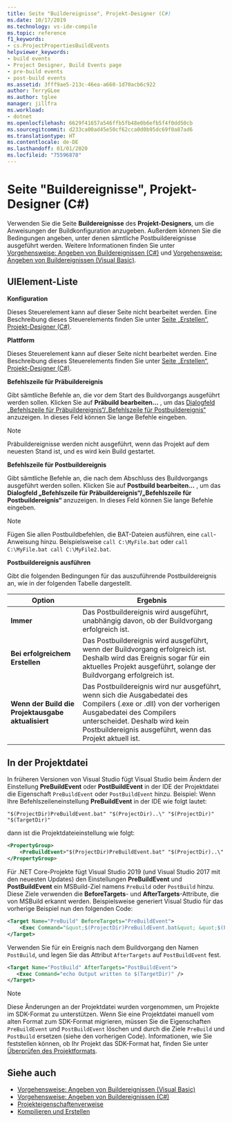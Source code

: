 ```yaml
---
title: Seite "Buildereignisse", Projekt-Designer (C#)
ms.date: 10/17/2019
ms.technology: vs-ide-compile
ms.topic: reference
f1_keywords:
- cs.ProjectPropertiesBuildEvents
helpviewer_keywords:
- build events
- Project Designer, Build Events page
- pre-build events
- post-build events
ms.assetid: 3fff9ae5-213c-46ea-a660-1d70acb6c922
author: TerryGLee
ms.author: tglee
manager: jillfra
ms.workload:
- dotnet
ms.openlocfilehash: 6629f41657a546ffb5fb48e0b6efb5f4f0dd50cb
ms.sourcegitcommit: d233ca00ad45e50cf62cca0d0b95dc69f0a87ad6
ms.translationtype: HT
ms.contentlocale: de-DE
ms.lasthandoff: 01/01/2020
ms.locfileid: "75596878"
---
```

# <a name="build-events-page-project-designer-c"></a>Seite "Buildereignisse", Projekt-Designer (C#)

Verwenden Sie die Seite **Buildereignisse** des **Projekt-Designers**, um die Anweisungen der Buildkonfiguration anzugeben. Außerdem können Sie die Bedingungen angeben, unter denen sämtliche Postbuildereignisse ausgeführt werden. Weitere Informationen finden Sie unter [Vorgehensweise: Angeben von Buildereignissen (C#)](../../ide/how-to-specify-build-events-csharp.md) und [Vorgehensweise: Angeben von Buildereignissen (Visual Basic)](../../ide/how-to-specify-build-events-visual-basic.md).

## <a name="uielement-list"></a>UIElement-Liste

**Konfiguration**

Dieses Steuerelement kann auf dieser Seite nicht bearbeitet werden. Eine Beschreibung dieses Steuerelements finden Sie unter [Seite „Erstellen“, Projekt-Designer (C#)](../../ide/reference/build-page-project-designer-csharp.md).

**Plattform**

Dieses Steuerelement kann auf dieser Seite nicht bearbeitet werden. Eine Beschreibung dieses Steuerelements finden Sie unter [Seite „Erstellen“, Projekt-Designer (C#)](../../ide/reference/build-page-project-designer-csharp.md).

**Befehlszeile für Präbuildereignis**

Gibt sämtliche Befehle an, die vor dem Start des Buildvorgangs ausgeführt werden sollen. Klicken Sie auf **Präbuild bearbeiten...** , um das [Dialogfeld „Befehlszeile für Präbuildereignis“/„Befehlszeile für Postbuildereignis“](../../ide/reference/pre-build-event-post-build-event-command-line-dialog-box.md) anzuzeigen. In dieses Feld können Sie lange Befehle eingeben.

> [!NOTE]
> Präbuildereignisse werden nicht ausgeführt, wenn das Projekt auf dem neuesten Stand ist, und es wird kein Build gestartet.

**Befehlszeile für Postbuildereignis**

Gibt sämtliche Befehle an, die nach dem Abschluss des Buildvorgangs ausgeführt werden sollen. Klicken Sie auf **Postbuild bearbeiten...** , um das **Dialogfeld „Befehlszeile für Präbuildereignis“/„Befehlszeile für Postbuildereignis“** anzuzeigen. In dieses Feld können Sie lange Befehle eingeben.

> [!NOTE]
> Fügen Sie allen Postbuildbefehlen, die BAT-Dateien ausführen, eine `call`-Anweisung hinzu. Beispielsweise `call C:\MyFile.bat` oder `call C:\MyFile.bat call C:\MyFile2.bat`.

**Postbuildereignis ausführen**

Gibt die folgenden Bedingungen für das auszuführende Postbuildereignis an, wie in der folgenden Tabelle dargestellt.

|Option|Ergebnis|
|------------|------------|
|**Immer**|Das Postbuildereignis wird ausgeführt, unabhängig davon, ob der Buildvorgang erfolgreich ist.|
|**Bei erfolgreichem Erstellen**|Das Postbuildereignis wird ausgeführt, wenn der Buildvorgang erfolgreich ist. Deshalb wird das Ereignis sogar für ein aktuelles Projekt ausgeführt, solange der Buildvorgang erfolgreich ist.|
|**Wenn der Build die Projektausgabe aktualisiert**|Das Postbuildereignis wird nur ausgeführt, wenn sich die Ausgabedatei des Compilers (.exe or .dll) von der vorherigen Ausgabedatei des Compilers unterscheidet. Deshalb wird kein Postbuildereignis ausgeführt, wenn das Projekt aktuell ist.|

## <a name="in-the-project-file"></a>In der Projektdatei

In früheren Versionen von Visual Studio fügt Visual Studio beim Ändern der Einstellung **PreBuildEvent** oder **PostBuildEvent** in der IDE der Projektdatei die Eigenschaft `PreBuildEvent` oder `PostBuildEvent` hinzu. Beispiel: Wenn Ihre Befehlszeileneinstellung **PreBuildEvent** in der IDE wie folgt lautet:

```input
"$(ProjectDir)PreBuildEvent.bat" "$(ProjectDir)..\" "$(ProjectDir)" "$(TargetDir)"
```

dann ist die Projektdateieinstellung wie folgt:

```xml
<PropertyGroup>
    <PreBuildEvent>"$(ProjectDir)PreBuildEvent.bat" "$(ProjectDir)..\" "$(ProjectDir)" "$(TargetDir)" />
</PropertyGroup>
```

Für .NET Core-Projekte fügt Visual Studio 2019 (und Visual Studio 2017 mit den neuesten Updates) den Einstellungen **PreBuildEvent** und **PostBuildEvent** ein MSBuild-Ziel namens `PreBuild` oder `PostBuild` hinzu. Diese Ziele verwenden die **BeforeTargets**- und **AfterTargets**-Attribute, die von MSBuild erkannt werden. Beispielsweise generiert Visual Studio für das vorherige Beispiel nun den folgenden Code:

```xml
<Target Name="PreBuild" BeforeTargets="PreBuildEvent">
    <Exec Command="&quot;$(ProjectDir)PreBuildEvent.bat&quot; &quot;$(ProjectDir)..\&quot; &quot;$(ProjectDir)&quot; &quot;$(TargetDir)&quot;" />
</Target>
```

Verwenden Sie für ein Ereignis nach dem Buildvorgang den Namen `PostBuild`, und legen Sie das Attribut `AfterTargets` auf `PostBuildEvent` fest.

```xml
<Target Name="PostBuild" AfterTargets="PostBuildEvent">
   <Exec Command="echo Output written to $(TargetDir)" />
</Target>
```

> [!NOTE]
> Diese Änderungen an der Projektdatei wurden vorgenommen, um Projekte im SDK-Format zu unterstützen. Wenn Sie eine Projektdatei manuell vom alten Format zum SDK-Format migrieren, müssen Sie die Eigenschaften `PreBuildEvent` und `PostBuildEvent` löschen und durch die Ziele `PreBuild` und `PostBuild` ersetzen (siehe den vorherigen Code). Informationen, wie Sie feststellen können, ob Ihr Projekt das SDK-Format hat, finden Sie unter [Überprüfen des Projektformats](/nuget/resources/check-project-format).

## <a name="see-also"></a>Siehe auch

- [Vorgehensweise: Angeben von Buildereignissen (Visual Basic)](../../ide/how-to-specify-build-events-visual-basic.md)
- [Vorgehensweise: Angeben von Buildereignissen (C#)](../../ide/how-to-specify-build-events-csharp.md)
- [Projekteigenschaftenverweise](../../ide/reference/project-properties-reference.md)
- [Kompilieren und Erstellen](../../ide/compiling-and-building-in-visual-studio.md)
